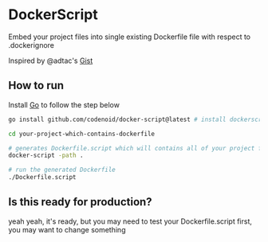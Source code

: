# DockerScript

Embed your project files into single existing Dockerfile file with respect to .dockerignore

Inspired by @adtac's [Gist](https://gist.github.com/adtac/595b5823ef73b329167b815757bbce9f)

## How to run

Install [Go](https://dev.to/codenoid_/easiest-way-to-install-go-on-linux-gim) to follow the step below

```sh
go install github.com/codenoid/docker-script@latest # install dockerscript

cd your-project-which-contains-dockerfile

# generates Dockerfile.script which will contains all of your project files
docker-script -path .

# run the generated Dockerfile
./Dockerfile.script
```

## Is this ready for production?

yeah yeah, it's ready, but you may need to test your Dockerfile.script first, you may want to change something